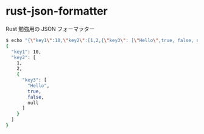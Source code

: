 # rust-json-formatter

Rust 勉強用の JSON フォーマッター

```bash
$ echo "{\"key1\":10,\"key2\":[1,2,{\"key3\": [\"Hello\",true, false, null]}]}" | cargo run
{
  "key1": 10,
  "key2": [
    1,
    2,
    {
      "key3": [
        "Hello",
        true,
        false,
        null
      ]
    }
  ]
}
```
